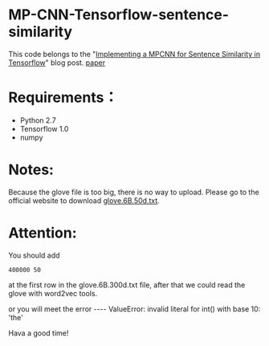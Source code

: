 # MP-CNN-Tensorflow-sentence-similarity
This code belongs to the "[Implementing a MPCNN for Sentence Similarity in Tensorflow](http://blog.csdn.net/irving_zhang/article/details/70036708)" blog post.
[paper](https://pdfs.semanticscholar.org/0f69/24633c56832b91836b69aedfd024681e427c.pdf)
# Requirements：
 - Python 2.7
 - Tensorflow 1.0
 - numpy
 
# Notes:
 Because the glove file is too big, there is no way to upload. Please go to the official website to download [glove.6B.50d.txt](https://nlp.stanford.edu/projects/glove/). 
 
# Attention:
You should add 
 ```
 400000 50
 ```
at the first row in the glove.6B.300d.txt file, after that we could read the glove with word2vec tools.

or you will meet the error ---- ValueError: invalid literal for int() with base 10: 'the'
 
 Hava a good time!

